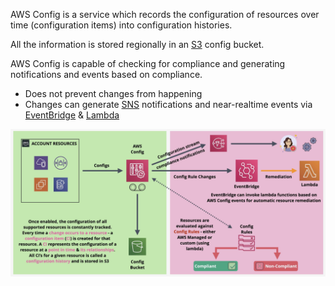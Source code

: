 AWS Config is a service which records the configuration of resources over time (configuration items) into configuration histories.

All the information is stored regionally in an [S3](../Storage/S3/S3.md) config bucket.

AWS Config is capable of checking for compliance and generating notifications and events based on compliance.

- Does not prevent changes from happening
- Changes can generate [SNS](SNS.md) notifications and near-realtime events via [EventBridge](CW/CloudWatch%20Events%20&%20EventBridge.md) & [Lambda](../Compute/Serverless/Lambda.md)

![Pasted image 20250630213430.png](_atts/Pasted%20image%2020250630213430.png)